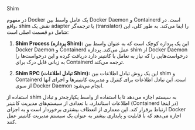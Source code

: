 Shim 

در مفهوم Docker یک عامل واسط بین Docker Daemon و Containerd است. در واقع، shim نقش یک adapter یا ترجمه‌گر (translator) را ایفا می‌کند. به طور کلی، این شامل دو قسمت اصلی است:

1. **Shim Process (پردازه Shim):** این یک پردازه کوچک است که به عنوان واسط بین Docker Daemon و Containerd عمل می‌کند. پردازه shim از Docker Daemon درخواست‌هایی را که نیاز به تعامل با کانتینر دارد دریافت کرده و این درخواست‌ها را به زبانی قابل درک برای Containerd ترجمه می‌کند.

2. **Shim RPC (تبادل اطلاعات Shim):** این یک روش تبادل اطلاعات بین shim و Containerd است. این تبادل اطلاعات برای کنترل و مدیریت کانتینرها و اجرای آنها از سوی Docker Daemon انجام می‌شود.

استفاده از shim به سیستم اجازه می‌دهد تا با استفاده از واسط یکپارچه‌تر و تبادل اطلاعات استاندارد، با تعدادی از سیستم‌های مدیریت کانتینر (Containerd در اینجا) ارتباط برقرار کند. این معماری از انعطاف بیشتری برخوردار است و به اجزای Docker اجازه می‌دهد که با قابلیت و پایداری بیشتر به عنوان یک سیستم مدیریت کانتینر عمل کنند.
